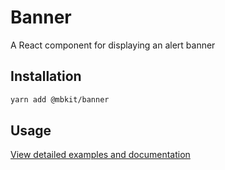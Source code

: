 # Banner

A React component for displaying an alert banner 

## Installation

```sh
yarn add @mbkit/banner
```

## Usage

[View detailed examples and documentation](https://mbkit.netlify.com/components/banner)